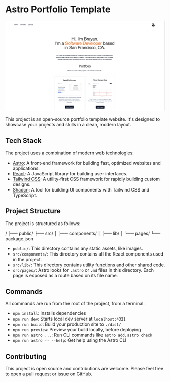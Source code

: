 # Astro Portfolio Template

![Portfolio](/public/portfolio.png)

This project is an open-source portfolio template website. It's designed to showcase your projects and skills in a clean, modern layout.


## Tech Stack

The project uses a combination of modern web technologies:

- [Astro](https://astro.build/): A front-end framework for building fast, optimized websites and applications.
- [React](https://reactjs.org/): A JavaScript library for building user interfaces.
- [Tailwind CSS](https://tailwindcss.com/): A utility-first CSS framework for rapidly building custom designs.
- [Shadcn](https://ui.shadcn.com/): A tool for building UI components with Tailwind CSS and TypeScript.

## Project Structure

The project is structured as follows:

/
├── public/
├── src/
│ ├── components/
│ ├── lib/
│ └── pages/
└── package.json


- `public/`: This directory contains any static assets, like images.
- `src/components/`: This directory contains all the React components used in the project.
- `src/lib/`: This directory contains utility functions and other shared code.
- `src/pages/`: Astro looks for `.astro` or `.md` files in this directory. Each page is exposed as a route based on its file name.

## Commands

All commands are run from the root of the project, from a terminal:

- `npm install`: Installs dependencies
- `npm run dev`: Starts local dev server at `localhost:4321`
- `npm run build`: Build your production site to `./dist/`
- `npm run preview`: Preview your build locally, before deploying
- `npm run astro ...`: Run CLI commands like `astro add`, `astro check`
- `npm run astro -- --help`: Get help using the Astro CLI

## Contributing

This project is open source and contributions are welcome. Please feel free to open a pull request or issue on GitHub.

